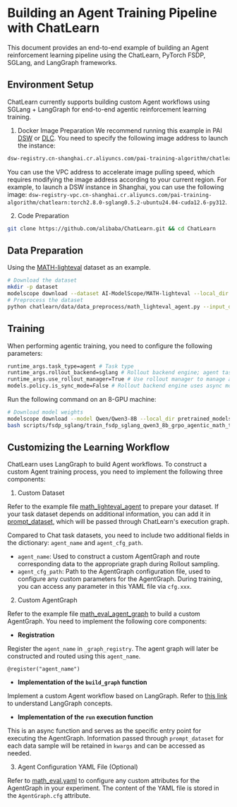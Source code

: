 # Building an Agent Training Pipeline with ChatLearn

This document provides an end-to-end example of building an Agent reinforcement learning pipeline using the ChatLearn, PyTorch FSDP, SGLang, and LangGraph frameworks.

## Environment Setup

ChatLearn currently supports building custom Agent workflows using SGLang + LangGraph for end-to-end agentic reinforcement learning training.

1. Docker Image Preparation
We recommend running this example in PAI [DSW](https://help.aliyun.com/zh/pai/user-guide/create-and-manage-dsw-instances/) or [DLC]( https://help.aliyun.com/zh/pai/user-guide/create-a-training-task). You need to specify the following image address to launch the instance:

```bash
dsw-registry.cn-shanghai.cr.aliyuncs.com/pai-training-algorithm/chatlearn:torch2.8.0-sglang0.5.2-ubuntu24.04-cuda12.6-py312
```

You can use the VPC address to accelerate image pulling speed, which requires modifying the image address according to your current region. For example, to launch a DSW instance in Shanghai, you can use the following image:
`dsw-registry-vpc.cn-shanghai.cr.aliyuncs.com/pai-training-algorithm/chatlearn:torch2.8.0-sglang0.5.2-ubuntu24.04-cuda12.6-py312`.

2. Code Preparation

```bash
git clone https://github.com/alibaba/ChatLearn.git && cd ChatLearn
```

## Data Preparation
Using the [MATH-lighteval](https://www.modelscope.cn/datasets/AI-ModelScope/MATH-lighteval) dataset as an example.
```bash
# Download the dataset
mkdir -p dataset
modelscope download --dataset AI-ModelScope/MATH-lighteval --local_dir dataset/MATH-lighteval
# Preprocess the dataset
python chatlearn/data/data_preprocess/math_lighteval_agent.py --input_dir dataset/MATH-lighteval --local_dir dataset/MATH-lighteval
```

## Training

When performing agentic training, you need to configure the following parameters:

```bash
runtime_args.task_type=agent # Task type
runtime_args.rollout_backend=sglang # Rollout backend engine; agent tasks only support sglang
runtime_args.use_rollout_manager=True # Use rollout manager to manage async requests
models.policy.is_sync_mode=False # Rollout backend engine uses async mode (only supported by sglang)
```

Run the following command on an 8-GPU machine:
```bash
# Download model weights
modelscope download --model Qwen/Qwen3-8B --local_dir pretrained_models/Qwen3-8B
bash scripts/fsdp_sglang/train_fsdp_sglang_qwen3_8b_grpo_agentic_math_task.sh
```

## Customizing the Learning Workflow

ChatLearn uses LangGraph to build Agent workflows. To construct a custom Agent training process, you need to implement the following three components:

1. Custom Dataset

Refer to the example file [math_lighteval_agent](../../../chatlearn/data/data_preprocess/math_lighteval_agent.py) to prepare your dataset. If your task dataset depends on additional information, you can add it in [prompt_dataset](../../../chatlearn/data/prompt_dataset.py), which will be passed through ChatLearn's execution graph.

Compared to Chat task datasets, you need to include two additional fields in the dictionary: `agent_name` and `agent_cfg_path`.

- `agent_name`: Used to construct a custom AgentGraph and route corresponding data to the appropriate graph during Rollout sampling.
- `agent_cfg_path`: Path to the AgentGraph configuration file, used to configure any custom parameters for the AgentGraph. During training, you can access any parameter in this YAML file via `cfg.xxx`.

2. Custom AgentGraph

Refer to the example file [math_eval_agent_graph](../../../chatlearn/models/agent/examples/math_eval_agent_graph.py) to build a custom AgentGraph. You need to implement the following core components:

- **Registration**

Register the `agent_name` in `_graph_registry`. The agent graph will later be constructed and routed using this `agent_name`.
```
@register("agent_name")
```

- **Implementation of the `build_graph` function**

Implement a custom Agent workflow based on LangGraph. Refer to [this link](https://langchain-ai.github.io/langgraph/concepts/why-langgraph/) to understand LangGraph concepts.

- **Implementation of the `run` execution function**

This is an async function and serves as the specific entry point for executing the AgentGraph. Information passed through `prompt_dataset` for each data sample will be retained in `kwargs` and can be accessed as needed.

3. Agent Configuration YAML File (Optional)

Refer to [math_eval.yaml](../../../template/agent/math_eval.yaml) to configure any custom attributes for the AgentGraph in your experiment. The content of the YAML file is stored in the `AgentGraph.cfg` attribute.